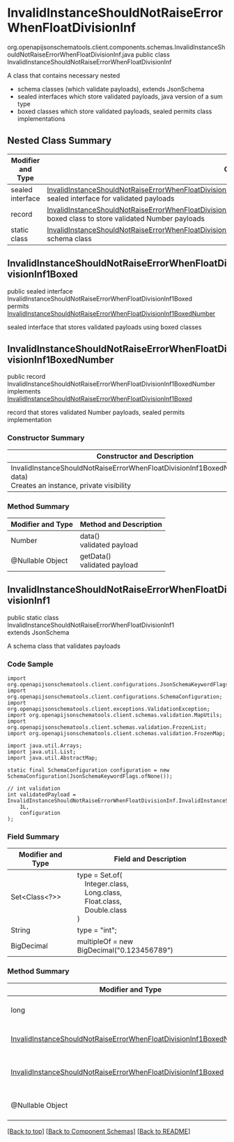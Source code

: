 # InvalidInstanceShouldNotRaiseErrorWhenFloatDivisionInf
org.openapijsonschematools.client.components.schemas.InvalidInstanceShouldNotRaiseErrorWhenFloatDivisionInf.java
public class InvalidInstanceShouldNotRaiseErrorWhenFloatDivisionInf<br>

A class that contains necessary nested
- schema classes (which validate payloads), extends JsonSchema
- sealed interfaces which store validated payloads, java version of a sum type
- boxed classes which store validated payloads, sealed permits class implementations

## Nested Class Summary
| Modifier and Type | Class and Description |
| ----------------- | ---------------------- |
| sealed interface | [InvalidInstanceShouldNotRaiseErrorWhenFloatDivisionInf.InvalidInstanceShouldNotRaiseErrorWhenFloatDivisionInf1Boxed](#invalidinstanceshouldnotraiseerrorwhenfloatdivisioninf1boxed)<br> sealed interface for validated payloads |
| record | [InvalidInstanceShouldNotRaiseErrorWhenFloatDivisionInf.InvalidInstanceShouldNotRaiseErrorWhenFloatDivisionInf1BoxedNumber](#invalidinstanceshouldnotraiseerrorwhenfloatdivisioninf1boxednumber)<br> boxed class to store validated Number payloads |
| static class | [InvalidInstanceShouldNotRaiseErrorWhenFloatDivisionInf.InvalidInstanceShouldNotRaiseErrorWhenFloatDivisionInf1](#invalidinstanceshouldnotraiseerrorwhenfloatdivisioninf1)<br> schema class |

## InvalidInstanceShouldNotRaiseErrorWhenFloatDivisionInf1Boxed
public sealed interface InvalidInstanceShouldNotRaiseErrorWhenFloatDivisionInf1Boxed<br>
permits<br>
[InvalidInstanceShouldNotRaiseErrorWhenFloatDivisionInf1BoxedNumber](#invalidinstanceshouldnotraiseerrorwhenfloatdivisioninf1boxednumber)

sealed interface that stores validated payloads using boxed classes

## InvalidInstanceShouldNotRaiseErrorWhenFloatDivisionInf1BoxedNumber
public record InvalidInstanceShouldNotRaiseErrorWhenFloatDivisionInf1BoxedNumber<br>
implements [InvalidInstanceShouldNotRaiseErrorWhenFloatDivisionInf1Boxed](#invalidinstanceshouldnotraiseerrorwhenfloatdivisioninf1boxed)

record that stores validated Number payloads, sealed permits implementation

### Constructor Summary
| Constructor and Description |
| --------------------------- |
| InvalidInstanceShouldNotRaiseErrorWhenFloatDivisionInf1BoxedNumber(Number data)<br>Creates an instance, private visibility |

### Method Summary
| Modifier and Type | Method and Description |
| ----------------- | ---------------------- |
| Number | data()<br>validated payload |
| @Nullable Object | getData()<br>validated payload |

## InvalidInstanceShouldNotRaiseErrorWhenFloatDivisionInf1
public static class InvalidInstanceShouldNotRaiseErrorWhenFloatDivisionInf1<br>
extends JsonSchema

A schema class that validates payloads

### Code Sample
```
import org.openapijsonschematools.client.configurations.JsonSchemaKeywordFlags;
import org.openapijsonschematools.client.configurations.SchemaConfiguration;
import org.openapijsonschematools.client.exceptions.ValidationException;
import org.openapijsonschematools.client.schemas.validation.MapUtils;
import org.openapijsonschematools.client.schemas.validation.FrozenList;
import org.openapijsonschematools.client.schemas.validation.FrozenMap;

import java.util.Arrays;
import java.util.List;
import java.util.AbstractMap;

static final SchemaConfiguration configuration = new SchemaConfiguration(JsonSchemaKeywordFlags.ofNone());

// int validation
int validatedPayload = InvalidInstanceShouldNotRaiseErrorWhenFloatDivisionInf.InvalidInstanceShouldNotRaiseErrorWhenFloatDivisionInf1.validate(
    1L,
    configuration
);
```

### Field Summary
| Modifier and Type | Field and Description |
| ----------------- | ---------------------- |
| Set<Class<?>> | type = Set.of(<br/>&nbsp;&nbsp;&nbsp;&nbsp;Integer.class,<br/>&nbsp;&nbsp;&nbsp;&nbsp;Long.class,<br/>&nbsp;&nbsp;&nbsp;&nbsp;Float.class,<br/>&nbsp;&nbsp;&nbsp;&nbsp;Double.class<br/>)<br/> |
| String | type = "int"; |
| BigDecimal | multipleOf = new BigDecimal("0.123456789") |

### Method Summary
| Modifier and Type | Method and Description |
| ----------------- | ---------------------- |
| long | validate(long arg, SchemaConfiguration configuration) |
| [InvalidInstanceShouldNotRaiseErrorWhenFloatDivisionInf1BoxedNumber](#invalidinstanceshouldnotraiseerrorwhenfloatdivisioninf1boxednumber) | validateAndBox(Number arg, SchemaConfiguration configuration) |
| [InvalidInstanceShouldNotRaiseErrorWhenFloatDivisionInf1Boxed](#invalidinstanceshouldnotraiseerrorwhenfloatdivisioninf1boxed) | validateAndBox(@Nullable Object arg, SchemaConfiguration configuration) |
| @Nullable Object | validate(@Nullable Object arg, SchemaConfiguration configuration) |

[[Back to top]](#top) [[Back to Component Schemas]](../../../README.md#Component-Schemas) [[Back to README]](../../../README.md)
